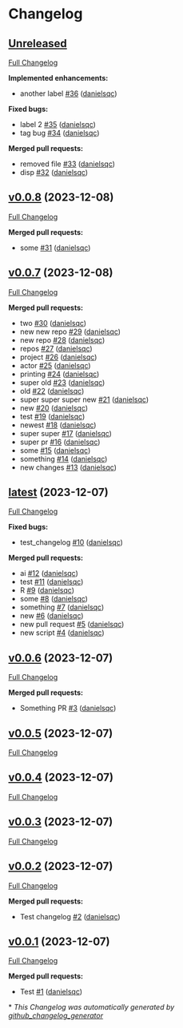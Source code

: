 # Changelog

## [Unreleased](https://github.com/danielsqc/auto_changelog/tree/HEAD)

[Full Changelog](https://github.com/danielsqc/auto_changelog/compare/v0.0.8...HEAD)

**Implemented enhancements:**

- another label [\#36](https://github.com/danielsqc/auto_changelog/pull/36) ([danielsqc](https://github.com/danielsqc))

**Fixed bugs:**

- label 2 [\#35](https://github.com/danielsqc/auto_changelog/pull/35) ([danielsqc](https://github.com/danielsqc))
- tag bug [\#34](https://github.com/danielsqc/auto_changelog/pull/34) ([danielsqc](https://github.com/danielsqc))

**Merged pull requests:**

- removed file [\#33](https://github.com/danielsqc/auto_changelog/pull/33) ([danielsqc](https://github.com/danielsqc))
- disp [\#32](https://github.com/danielsqc/auto_changelog/pull/32) ([danielsqc](https://github.com/danielsqc))

## [v0.0.8](https://github.com/danielsqc/auto_changelog/tree/v0.0.8) (2023-12-08)

[Full Changelog](https://github.com/danielsqc/auto_changelog/compare/v0.0.7...v0.0.8)

**Merged pull requests:**

- some [\#31](https://github.com/danielsqc/auto_changelog/pull/31) ([danielsqc](https://github.com/danielsqc))

## [v0.0.7](https://github.com/danielsqc/auto_changelog/tree/v0.0.7) (2023-12-08)

[Full Changelog](https://github.com/danielsqc/auto_changelog/compare/latest...v0.0.7)

**Merged pull requests:**

- two [\#30](https://github.com/danielsqc/auto_changelog/pull/30) ([danielsqc](https://github.com/danielsqc))
- new new repo [\#29](https://github.com/danielsqc/auto_changelog/pull/29) ([danielsqc](https://github.com/danielsqc))
- new repo [\#28](https://github.com/danielsqc/auto_changelog/pull/28) ([danielsqc](https://github.com/danielsqc))
- repos [\#27](https://github.com/danielsqc/auto_changelog/pull/27) ([danielsqc](https://github.com/danielsqc))
-  project [\#26](https://github.com/danielsqc/auto_changelog/pull/26) ([danielsqc](https://github.com/danielsqc))
- actor [\#25](https://github.com/danielsqc/auto_changelog/pull/25) ([danielsqc](https://github.com/danielsqc))
- printing [\#24](https://github.com/danielsqc/auto_changelog/pull/24) ([danielsqc](https://github.com/danielsqc))
- super old [\#23](https://github.com/danielsqc/auto_changelog/pull/23) ([danielsqc](https://github.com/danielsqc))
- old [\#22](https://github.com/danielsqc/auto_changelog/pull/22) ([danielsqc](https://github.com/danielsqc))
- super super super new [\#21](https://github.com/danielsqc/auto_changelog/pull/21) ([danielsqc](https://github.com/danielsqc))
- new [\#20](https://github.com/danielsqc/auto_changelog/pull/20) ([danielsqc](https://github.com/danielsqc))
- test [\#19](https://github.com/danielsqc/auto_changelog/pull/19) ([danielsqc](https://github.com/danielsqc))
- newest [\#18](https://github.com/danielsqc/auto_changelog/pull/18) ([danielsqc](https://github.com/danielsqc))
- super super [\#17](https://github.com/danielsqc/auto_changelog/pull/17) ([danielsqc](https://github.com/danielsqc))
- super pr [\#16](https://github.com/danielsqc/auto_changelog/pull/16) ([danielsqc](https://github.com/danielsqc))
- some [\#15](https://github.com/danielsqc/auto_changelog/pull/15) ([danielsqc](https://github.com/danielsqc))
- something [\#14](https://github.com/danielsqc/auto_changelog/pull/14) ([danielsqc](https://github.com/danielsqc))
- new changes [\#13](https://github.com/danielsqc/auto_changelog/pull/13) ([danielsqc](https://github.com/danielsqc))

## [latest](https://github.com/danielsqc/auto_changelog/tree/latest) (2023-12-07)

[Full Changelog](https://github.com/danielsqc/auto_changelog/compare/v0.0.6...latest)

**Fixed bugs:**

- test\_changelog [\#10](https://github.com/danielsqc/auto_changelog/pull/10) ([danielsqc](https://github.com/danielsqc))

**Merged pull requests:**

- ai [\#12](https://github.com/danielsqc/auto_changelog/pull/12) ([danielsqc](https://github.com/danielsqc))
- test [\#11](https://github.com/danielsqc/auto_changelog/pull/11) ([danielsqc](https://github.com/danielsqc))
- R [\#9](https://github.com/danielsqc/auto_changelog/pull/9) ([danielsqc](https://github.com/danielsqc))
- some [\#8](https://github.com/danielsqc/auto_changelog/pull/8) ([danielsqc](https://github.com/danielsqc))
- something [\#7](https://github.com/danielsqc/auto_changelog/pull/7) ([danielsqc](https://github.com/danielsqc))
- new [\#6](https://github.com/danielsqc/auto_changelog/pull/6) ([danielsqc](https://github.com/danielsqc))
- new pull request [\#5](https://github.com/danielsqc/auto_changelog/pull/5) ([danielsqc](https://github.com/danielsqc))
- new script [\#4](https://github.com/danielsqc/auto_changelog/pull/4) ([danielsqc](https://github.com/danielsqc))

## [v0.0.6](https://github.com/danielsqc/auto_changelog/tree/v0.0.6) (2023-12-07)

[Full Changelog](https://github.com/danielsqc/auto_changelog/compare/v0.0.5...v0.0.6)

**Merged pull requests:**

- Something PR [\#3](https://github.com/danielsqc/auto_changelog/pull/3) ([danielsqc](https://github.com/danielsqc))

## [v0.0.5](https://github.com/danielsqc/auto_changelog/tree/v0.0.5) (2023-12-07)

[Full Changelog](https://github.com/danielsqc/auto_changelog/compare/v0.0.4...v0.0.5)

## [v0.0.4](https://github.com/danielsqc/auto_changelog/tree/v0.0.4) (2023-12-07)

[Full Changelog](https://github.com/danielsqc/auto_changelog/compare/v0.0.3...v0.0.4)

## [v0.0.3](https://github.com/danielsqc/auto_changelog/tree/v0.0.3) (2023-12-07)

[Full Changelog](https://github.com/danielsqc/auto_changelog/compare/v0.0.2...v0.0.3)

## [v0.0.2](https://github.com/danielsqc/auto_changelog/tree/v0.0.2) (2023-12-07)

[Full Changelog](https://github.com/danielsqc/auto_changelog/compare/v0.0.1...v0.0.2)

**Merged pull requests:**

- Test changelog [\#2](https://github.com/danielsqc/auto_changelog/pull/2) ([danielsqc](https://github.com/danielsqc))

## [v0.0.1](https://github.com/danielsqc/auto_changelog/tree/v0.0.1) (2023-12-07)

[Full Changelog](https://github.com/danielsqc/auto_changelog/compare/a557bbf599ce0a205ac98044d5c15e193ddba74a...v0.0.1)

**Merged pull requests:**

- Test [\#1](https://github.com/danielsqc/auto_changelog/pull/1) ([danielsqc](https://github.com/danielsqc))



\* *This Changelog was automatically generated by [github_changelog_generator](https://github.com/github-changelog-generator/github-changelog-generator)*
